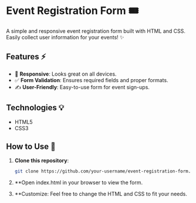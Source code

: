 # Event Registration Form 🎟️

A simple and responsive event registration form built with HTML and CSS. Easily collect user information for your events! ✨

## Features ⚡
- 📱 **Responsive**: Looks great on all devices.
- ✅ **Form Validation**: Ensures required fields and proper formats.
- ✍️ **User-Friendly**: Easy-to-use form for event sign-ups.

## Technologies 💡
- HTML5
- CSS3

## How to Use 🚀

1. **Clone this repository**:

   ```bash
   git clone https://github.com/your-username/event-registration-form.git

2. **Open index.html in your browser to view the form.

3. **Customize: Feel free to change the HTML and CSS to fit your needs.
